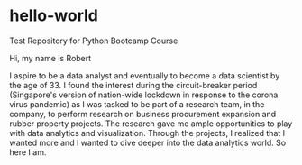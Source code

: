 # hello-world
Test Repository for Python Bootcamp Course

Hi, my name is Robert

I aspire to be a data analyst and eventually to become a data scientist by the age of 33. 
I found the interest during the circuit-breaker period (Singapore's version of nation-wide lockdown in response to the corona virus pandemic) as I was tasked to be part of a research team, in the company, to perform research on business procurement expansion and rubber property projects. The research gave me ample opportunities to play with data analytics and visualization. Through the projects, I realized that I wanted more and I wanted to dive deeper into the data analytics world. So here I am.
